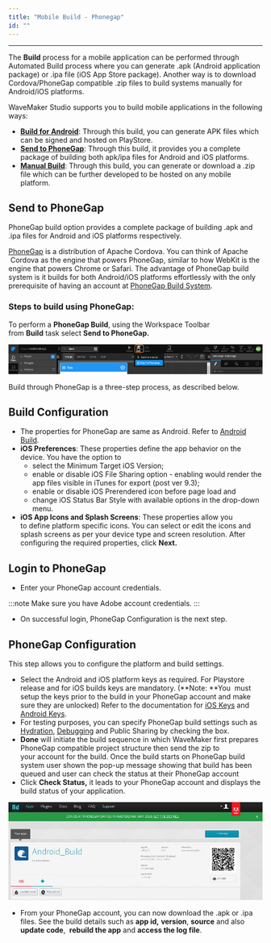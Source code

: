 ```yaml
---
title: "Mobile Build - Phonegap"
id: ""
---
```

---

The **Build** process for a mobile application can be performed through Automated Build process where you can generate .apk (Android application package) or .ipa file (iOS App Store package). Another way is to download Cordova/PhoneGap compatible .zip files to build systems manually for Android/iOS platforms.

WaveMaker Studio supports you to build mobile applications in the following ways:

- **[Build for Android](/learn/hybrid-mobile/mobile-build-android/)**: Through this build, you can generate APK files which can be signed and hosted on PlayStore.
- **[Send to PhoneGap](#phonegap)**: Through this build, it provides you a complete package of building both apk/ipa files for Android and iOS platforms.
- **[Manual Build](/learn/hybrid-mobile/mobile-build-manual)**: Through this build, you can generate or download a .zip file which can be further developed to be hosted on any mobile platform.

## Send to PhoneGap

PhoneGap build option provides a complete package of building .apk and .ipa files for Android and iOS platforms respectively.

[PhoneGap](http://phonegap.com/) is a distribution of Apache Cordova. You can think of Apache  Cordova as the engine that powers PhoneGap, similar to how WebKit is the engine that powers Chrome or Safari. The advantage of PhoneGap build system is it builds for both Android/iOS platforms effortlessly with the only prerequisite of having an account at [PhoneGap Build System](https://build.phonegap.com/).

### Steps to build using PhoneGap:

To perform a **PhoneGap Build**, using the Workspace Toolbar from **Build** task select **Send to PhoneGap.**

[![](/learn/assets/mobile_build.png)](/learn/assets/mobile_build.png)

Build through PhoneGap is a three-step process, as described below.

## Build Configuration
- The properties for PhoneGap are same as Android. Refer to [Android Build](/learn/hybrid-mobile/mobile-build-android/#android).
- **iOS Preferences**: These properties define the app behavior on the device. You have the option to
    - select the Minimum Target iOS Version;
    - enable or disable iOS File Sharing option - enabling would render the app files visible in iTunes for export (post ver 9.3);
    - enable or disable iOS Prerendered icon before page load and
    - change iOS Status Bar Style with available options in the drop-down menu.
- **iOS App Icons and Splash Screens**: These properties allow you to define platform specific icons. You can select or edit the icons and splash screens as per your device type and screen resolution. After configuring the required properties, click **Next.**

## Login to PhoneGap
- Enter your PhoneGap account credentials. 

:::note
Make sure you have Adobe account credentials.
:::

- On successful login, PhoneGap Configuration is the next step.

## PhoneGap Configuration
This step allows you to configure the platform and build settings.
- Select the Android and iOS platform keys as required. For Playstore release and for iOS builds keys are mandatory. (**Note: **You  must setup the keys prior to the build in your PhoneGap account and make sure they are unlocked) Refer to the documentation for [iOS Keys](http://docs.phonegap.com/phonegap-build/signing/ios/) and [Android Keys](http://docs.phonegap.com/phonegap-build/signing/android/).
- For testing purposes, you can specify PhoneGap build settings such as [Hydration](http://docs.build.phonegap.com/en_US/3.1.0/tools_hydration.md.html#Hydration), [Debugging](http://docs.build.phonegap.com/en_US/3.1.0/debugging_remote_debugging_tools.md.html#Remote%20Debugging%20Tools) and Public Sharing by checking the box.
- **Done** will initiate the build sequence in which WaveMaker first prepares PhoneGap compatible project structure then send the zip to your account for the build. Once the build starts on PhoneGap build system user shown the pop-up message showing that build has been queued and user can check the status at their PhoneGap account
- Click **Check Status,** it leads to your PhoneGap account and displays the build status of your application.

[![](/learn/assets/PhoneGap_Adobe_Build.png)](/learn/assets/PhoneGap_Adobe_Build.png)

- From your PhoneGap account, you can now download the .apk or .ipa files. See the build details such as **app id,** **version**, **source** and also **update code**,  **rebuild the app** and **access the log file**.


